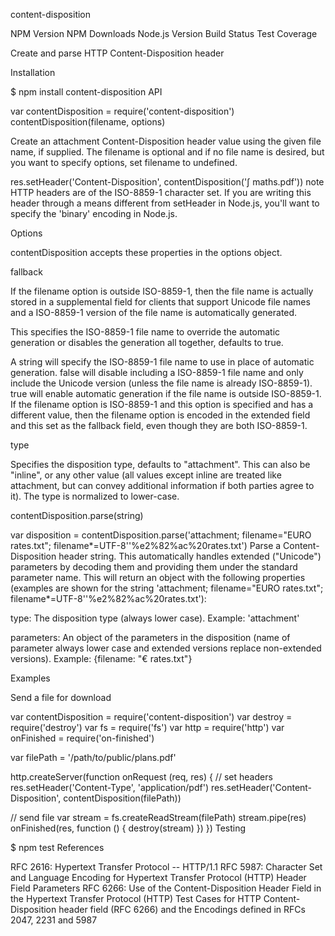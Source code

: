 content-disposition

NPM Version NPM Downloads Node.js Version Build Status Test Coverage

Create and parse HTTP Content-Disposition header

Installation

$ npm install content-disposition
API

var contentDisposition = require('content-disposition')
contentDisposition(filename, options)

Create an attachment Content-Disposition header value using the given file name, if supplied. The filename is optional and if no file name is desired, but you want to specify options, set filename to undefined.

res.setHeader('Content-Disposition', contentDisposition('∫ maths.pdf'))
note HTTP headers are of the ISO-8859-1 character set. If you are writing this header through a means different from setHeader in Node.js, you'll want to specify the 'binary' encoding in Node.js.

Options

contentDisposition accepts these properties in the options object.

fallback

If the filename option is outside ISO-8859-1, then the file name is actually stored in a supplemental field for clients that support Unicode file names and a ISO-8859-1 version of the file name is automatically generated.

This specifies the ISO-8859-1 file name to override the automatic generation or disables the generation all together, defaults to true.

A string will specify the ISO-8859-1 file name to use in place of automatic generation.
false will disable including a ISO-8859-1 file name and only include the Unicode version (unless the file name is already ISO-8859-1).
true will enable automatic generation if the file name is outside ISO-8859-1.
If the filename option is ISO-8859-1 and this option is specified and has a different value, then the filename option is encoded in the extended field and this set as the fallback field, even though they are both ISO-8859-1.

type

Specifies the disposition type, defaults to "attachment". This can also be "inline", or any other value (all values except inline are treated like attachment, but can convey additional information if both parties agree to it). The type is normalized to lower-case.

contentDisposition.parse(string)

var disposition = contentDisposition.parse('attachment; filename="EURO rates.txt"; filename*=UTF-8\'\'%e2%82%ac%20rates.txt')
Parse a Content-Disposition header string. This automatically handles extended ("Unicode") parameters by decoding them and providing them under the standard parameter name. This will return an object with the following properties (examples are shown for the string 'attachment; filename="EURO rates.txt"; filename*=UTF-8\'\'%e2%82%ac%20rates.txt'):

type: The disposition type (always lower case). Example: 'attachment'

parameters: An object of the parameters in the disposition (name of parameter always lower case and extended versions replace non-extended versions). Example: {filename: "€ rates.txt"}

Examples

Send a file for download

var contentDisposition = require('content-disposition')
var destroy = require('destroy')
var fs = require('fs')
var http = require('http')
var onFinished = require('on-finished')

var filePath = '/path/to/public/plans.pdf'

http.createServer(function onRequest (req, res) {
  // set headers
  res.setHeader('Content-Type', 'application/pdf')
  res.setHeader('Content-Disposition', contentDisposition(filePath))

  // send file
  var stream = fs.createReadStream(filePath)
  stream.pipe(res)
  onFinished(res, function () {
    destroy(stream)
  })
})
Testing

$ npm test
References

RFC 2616: Hypertext Transfer Protocol -- HTTP/1.1
RFC 5987: Character Set and Language Encoding for Hypertext Transfer Protocol (HTTP) Header Field Parameters
RFC 6266: Use of the Content-Disposition Header Field in the Hypertext Transfer Protocol (HTTP)
Test Cases for HTTP Content-Disposition header field (RFC 6266) and the Encodings defined in RFCs 2047, 2231 and 5987
